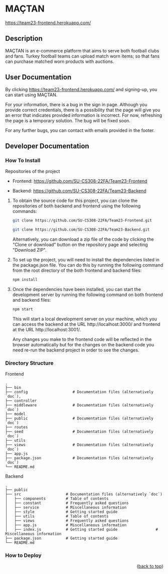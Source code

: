 # MAÇTAN
https://team23-frontend.herokuapp.com/

## Description

MAÇTAN is an e-commerce platform that aims to serve both football clubs and fans. Turkey football teams can upload match worn items; so that fans can purchase matched worn products with auctions.

## User Documentation

By clicking https://team23-frontend.herokuapp.com/ and signing-up, you can start using MAÇTAN.

For your information, there is a bug in the sign in page. Although you provide correct credentials, there is a possibility that the page will give you an error that indicates provided information is incorrect. For now, refreshing the page is a temporary solution. The bug will be fixed soon. 

For any further bugs, you can contact with emails provided in the footer.

## Developer Documentation

### How To Install

Repositories of the project

   * Frontend: https://github.com/SU-CS308-22FA/Team23-Frontend
   
   * Backend: https://github.com/SU-CS308-22FA/Team23-Backend

1. To obtain the source code for this project, you can clone the repositories of both backend and frontend using the following commands:
   ```sh
   git clone https://github.com/SU-CS308-22FA/Team23-Frontend.git
   ``` 
   ```sh
   git clone https://github.com/SU-CS308-22FA/Team23-Backend.git
   ``` 
   Alternatively, you can download a zip file of the code by clicking the "Clone or download" button on the repository page and selecting "Download ZIP".

2. To set up the project, you will need to install the dependencies listed in the package.json file. You can do this by running the following command from the root directory of the both frontend and backend files:
   ```sh
   npm install
   ```
3. Once the dependencies have been installed, you can start the development server by running the following command on both frontend and backend files:
   ```js
   npm start
   ```
   This will start a local development server on your machine, which you can access the backend at the URL http://localhost:3000/ and frontend at the URL http://localhost:3001/. 
   
   Any changes you make to the frontend code will be reflected in the browser automatically but for the changes on the backend code you need re-run the backend project in order to see the changes.

### Directory Structure

Frontend 

    .
    ├── bin
    ├── config                    # Documentation files (alternatively `doc`),
    ├── controller
    ├── middleware                # Documentation files (alternatively `doc`)
    ├── model
    ├── public                    # Documentation files (alternatively `doc`)    
    ├── routes
    ├── seed                      # Documentation files (alternatively `doc`)    
    ├── utils
    ├── views                     # Documentation files (alternatively `doc`)
    ├── app.js
    ├── package.json              # Documentation files (alternatively `doc`)
    └── README.md  
    
   
 Backend

    .
    ├── public
    ├── src                    # Documentation files (alternatively `doc`)
    │   ├── components         # Table of contents
    │   ├── constant           # Frequently asked questions
    │   ├── service            # Miscellaneous information
    │   ├── style              # Getting started guide
    │   ├── utils              # Table of contents
    │   ├── views              # Frequently asked questions
    │   ├── app.js             # Miscellaneous information
    │   ├── index.js           # Getting started guide                 # Miscellaneous information
    ├── package.json           # Getting started guide
    └── README.md  


### How to Deploy

<p align="right">(<a href="#readme-top">back to top</a>)</p>
